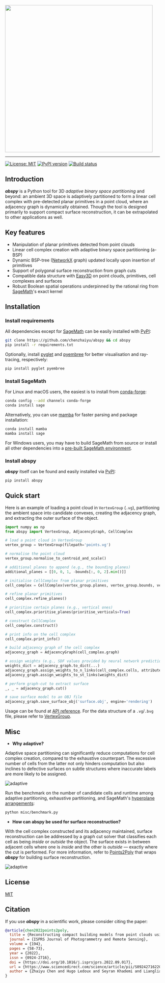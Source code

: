 <img src="https://raw.githubusercontent.com/chenzhaiyu/abspy/main/docs/source/_static/images/logo.png" width="480"/>

-----------
[![License: MIT](https://img.shields.io/badge/License-MIT-yellow.svg)](https://opensource.org/licenses/MIT) [![PyPI version](https://badge.fury.io/py/abspy.svg)](https://pypi.python.org/pypi/abspy/) [![Build status](https://readthedocs.org/projects/abspy/badge/)](https://abspy.readthedocs.io/en/latest/)

## Introduction

***abspy*** is a Python tool for 3D *adaptive binary space partitioning* and beyond: an ambient 3D space is adaptively partitioned to form a linear cell complex with pre-detected planar primitives in a point cloud, where an adjacency graph is dynamically obtained. Though the tool is designed primarily to support compact surface reconstruction, it can be extrapolated to other applications as well.

## Key features

* Manipulation of planar primitives detected from point clouds
* Linear cell complex creation with adaptive binary space partitioning (a-BSP)
* Dynamic BSP-tree ([NetworkX](https://networkx.org/) graph) updated locally upon insertion of primitives
* Support of polygonal surface reconstruction from graph cuts
* Compatible data structure with [Easy3D](https://github.com/LiangliangNan/Easy3D) on point clouds, primitives, cell complexes and surfaces
* Robust Boolean spatial operations underpinned by the rational ring from [SageMath](https://www.sagemath.org/)'s exact kernel

## Installation

### Install requirements

All dependencies except for [SageMath](https://www.sagemath.org/) can be easily installed with [PyPI](https://pypi.org/):

```bash
git clone https://github.com/chenzhaiyu/abspy && cd abspy
pip install -r requirements.txt
```

Optionally, install [pyglet](https://github.com/pyglet/pyglet) and [pyembree](https://github.com/adam-grant-hendry/pyembree) for better visualisation and ray-tracing, respectively:

```bash
pip install pyglet pyembree
```

### Install SageMath

For Linux and macOS users, the easiest is to install from [conda-forge](https://conda-forge.org/):

```bash
conda config --add channels conda-forge
conda install sage
```

Alternatively, you can use [mamba](https://github.com/mamba-org/mamba) for faster parsing and package installation:

```bash
conda install mamba
mamba install sage
```

For Windows users, you may have to build SageMath from source or install all other dependencies into a [pre-built SageMath environment](https://doc.sagemath.org/html/en/installation/binary.html).

### Install abspy

***abspy*** itself can be found and easily installed via [PyPI](https://pypi.org/project/abspy/):

```bash
pip install abspy
```

## Quick start

Here is an example of loading a point cloud in `VertexGroup` (`.vg`), partitioning the ambient space into candidate convexes, creating the adjacency graph, and extracting the outer surface of the object.

```python
import numpy as np
from abspy import VertexGroup, AdjacencyGraph, CellComplex

# load a point cloud in VertexGroup 
vertex_group = VertexGroup(filepath='points.vg')

# normalise the point cloud
vertex_group.normalise_to_centroid_and_scale()

# additional planes to append (e.g., the bounding planes)
additional_planes = [[0, 0, 1, -bounds[:, 0, 2].min()]]

# initialise CellComplex from planar primitives
cell_complex = CellComplex(vertex_group.planes, vertex_group.bounds, vertex_group.points_grouped, build_graph=True, additional_planes=additional_planes)

# refine planar primitives
cell_complex.refine_planes()

# prioritise certain planes (e.g., vertical ones)
cell_complex.prioritise_planes(prioritise_verticals=True)

# construct CellComplex 
cell_complex.construct()

# print info on the cell complex
cell_complex.print_info()

# build adjacency graph of the cell complex
adjacency_graph = AdjacencyGraph(cell_complex.graph)

# assign weights (e.g., SDF values provided by neural network prediction) to graph 
weights_dict = adjacency_graph.to_dict(...)
adjacency_graph.assign_weights_to_n_links(cell_complex.cells, attribute='area_overlap', factor=0.001, cache_interfaces=True)
adjacency_graph.assign_weights_to_st_links(weights_dict)

# perform graph-cut to extract surface
_, _ = adjacency_graph.cut()

# save surface model to an OBJ file
adjacency_graph.save_surface_obj('surface.obj', engine='rendering')
```

Usage can be found at [API reference](https://abspy.readthedocs.io/en/latest/api.html). For the data structure of a `.vg`/`.bvg` file, please refer to [VertexGroup](https://abspy.readthedocs.io/en/latest/vertexgroup.html).

## Misc

* **Why adaptive?**

Adaptive space partitioning can significantly reduce computations for cell complex creation, compared to the exhaustive counterpart. The excessive number of cells from the latter not only hinders computation but also inclines to defective surfaces on subtle structures where inaccurate labels are more likely to be assigned.

![adaptive](https://raw.githubusercontent.com/chenzhaiyu/abspy/main/docs/source/_static/images/adaptive.png)

Run the benchmark on the number of candidate cells and runtime among adaptive partitioning, exhaustive partitioning, and SageMath's [hyperplane arrangements](https://doc.sagemath.org/html/en/reference/discrete_geometry/sage/geometry/hyperplane_arrangement/arrangement.html):

```bash
python misc/benchmark.py
```

* **How can abspy be used for surface reconstruction?**

With the cell complex constructed and its adjacency maintained, surface reconstruction can be addressed by a graph cut solver that classifies each cell as being *inside* or *outside* the object. The surface exists in between adjacent cells where one is *inside* and the other is *outside* &mdash; exactly where the cut is performed. For more information, refer to [Points2Poly](https://github.com/chenzhaiyu/points2poly) that wraps ***abspy*** for building surface reconstruction.

![adaptive](https://raw.githubusercontent.com/chenzhaiyu/abspy/main/docs/source/_static/images/surface.png)

## License

[MIT](https://raw.githubusercontent.com/chenzhaiyu/abspy/main/LICENSE)

## Citation

If you use ***abspy*** in a scientific work, please consider citing the paper:

```bibtex
@article{chen2022points2poly,
  title = {Reconstructing compact building models from point clouds using deep implicit fields},
  journal = {ISPRS Journal of Photogrammetry and Remote Sensing},
  volume = {194},
  pages = {58-73},
  year = {2022},
  issn = {0924-2716},
  doi = {https://doi.org/10.1016/j.isprsjprs.2022.09.017},
  url = {https://www.sciencedirect.com/science/article/pii/S0924271622002611},
  author = {Zhaiyu Chen and Hugo Ledoux and Seyran Khademi and Liangliang Nan}
}
```
